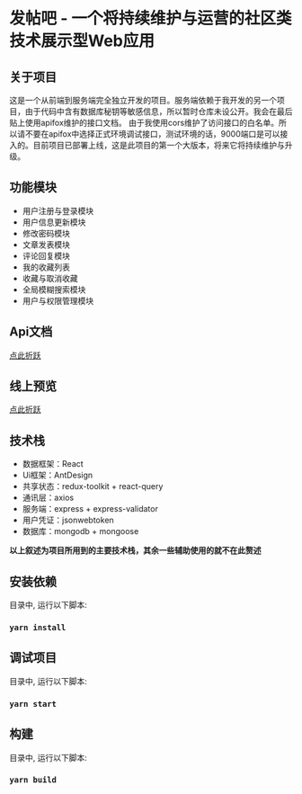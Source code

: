 # 发帖吧 - 一个将持续维护与运营的社区类技术展示型Web应用

## 关于项目

这是一个从前端到服务端完全独立开发的项目。服务端依赖于我开发的另一个项目，由于代码中含有数据库秘钥等敏感信息，所以暂时仓库未设公开。我会在最后贴上使用apifox维护的接口文档。
由于我使用cors维护了访问接口的白名单。所以请不要在apifox中选择正式环境调试接口，测试环境的话，9000端口是可以接入的。目前项目已部署上线，这是此项目的第一个大版本，将来它将持续维护与升级。

## 功能模块

- 用户注册与登录模块
- 用户信息更新模块
- 修改密码模块
- 文章发表模块
- 评论回复模块
- 我的收藏列表
- 收藏与取消收藏
- 全局模糊搜索模块
- 用户与权限管理模块

## Api文档

<a href="https://www.apifox.cn/apidoc/shared-9bce2364-95cd-4ce4-9c36-ef4e4e26de90" target="_blank">点此折跃</a>

## 线上预览

<a href="https://tie.lizhigang.cn/" target="_blank">点此折跃</a>

## 技术栈

- 数据框架：React
- Ui框架：AntDesign
- 共享状态：redux-toolkit + react-query
- 通讯层：axios
- 服务端：express + express-validator
- 用户凭证：jsonwebtoken
- 数据库：mongodb + mongoose

**以上叙述为项目所用到的主要技术栈，其余一些辅助使用的就不在此赘述**

## 安装依赖

目录中, 运行以下脚本:

### `yarn install`

## 调试项目

目录中, 运行以下脚本:

### `yarn start`

## 构建

目录中, 运行以下脚本:

### `yarn build`


